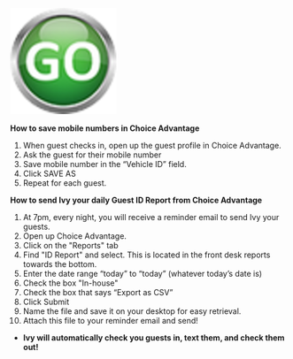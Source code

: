 ![](./img/logo2.png)

**How to save mobile numbers in Choice Advantage**

1.  When guest checks in, open up the guest profile in Choice Advantage.
2.  Ask the guest for their mobile number
3.  Save mobile number in the “Vehicle ID” field.
4.  Click SAVE AS
5.  Repeat for each guest.

**How to send Ivy your daily Guest ID Report from Choice Advantage**

1.  At 7pm, every night, you will receive a reminder email to send Ivy your guests.
2.  Open up Choice Advantage.
3.  Click on the "Reports" tab
4.  Find "ID Report" and select. This is located in the front desk reports towards the bottom.
5.  Enter the date range “today” to “today” (whatever today’s date is)
6.  Check the box "In-house"
7.  Check the box that says “Export as CSV”
8.  Click Submit
9.  Name the file and save it on your desktop for easy retrieval.
10.  Attach this file to your reminder email and send!

*   **Ivy will automatically check you guests in, text them, and check them out!**